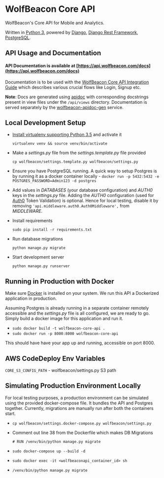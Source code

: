# WolfBeacon Core API

WolfBeacon's Core API for Mobile and Analytics.

Written in [Python 3](https://www.python.org/downloads/release/python-352/), powered by [Django](https://www.djangoproject.com/), [Django Rest Framework](http://www.django-rest-framework.org/), [PostgreSQL](https://www.postgresql.org/).

## API Usage and Documentation

#### API Documentation is available at [https://api.wolfbeacon.com/docs](https://api.wolfbeacon.com/docs)

Documentation is to be used with the [WolfBeacon Core API Integration Guide](https://wolfbeacon.atlassian.net/wiki/spaces/WG/pages/283181225/WolfBeacon+API+Integration) which describes various crucial flows like Login, Signup etc.

**Note**: Docs are generated using [apidoc](http://apidocjs.com/) with corresponding docstrings present in view files under the `/api/views` directory. Documentation is served separately by the [wolfbeacon-apidoc-gen](https://github.com/wolfbeacon/wolfbeacon-apidoc-gen) service.

## Local Development Setup

* [Install virtualenv supporting Python 3.5](https://stackoverflow.com/questions/29934032/virtualenv-python-3-ubuntu-14-04-64-bit) and activate it

  `virtualenv venv && source venv/bin/activate`
* Make a *settings.py* file from the *settings.template.py* file provided

  `cp wolfbeacon/settings.template.py wolfbeacon/settings.py`

* Ensure you have PostgreSQL running. A quick way to setup Postgres is by running it as a docker container locally - `docker run -p 5432:5432 -e POSTGRES_PASSWORD=Admin123 -d postgres`

* Add values in *DATABASES* (your database configuration) and *AUTH0* keys in the *settings.py* file. Adding the *AUTH0* configuration (used for [Auth0](https://auth0.com) Token Validation) is optional. Hence for local testing, disable it by removing `'api.middleware.auth0.Auth0Middleware',` from *MIDDLEWARE*.

* Install requirements

  `sudo pip install -r requirements.txt`

* Run database migrations

  `python manage.py migrate`

* Start development server

  `python manage.py runserver`


## Running in Production with Docker

Make sure [Docker](https://docs.docker.com/engine/installation/) is installed on your system. We run this API a Dockerized application in production.

Assuming Postgres is already running in a separate container remotely accessible and the *settings.py* file is all configured, we are ready to go. Simply build a docker image for this application and run it.

* `sudo docker build -t wolfbeacon-core-api .`
* `sudo docker run -p 8000:8000 wolfbeacon-core-api`

This should have have your app up and running, accessible on port 8000.

## AWS CodeDeploy Env Variables

`CORE_S3_CONFIG_PATH` - wolfbeacon/settings.py S3 path

## Simulating Production Environment Locally

For local testing purposes, a production environment can be simulated using the provided docker-compose file. It bundles the API and Postgres together. Currently, migrations are manually run after both the containers start.

* `cp wolfbeacon/settings.docker-compose.py wolfbeacon/settings.py`

* Comment out line 38 from the Dockerfile which makes DB Migrations

  `# RUN /venv/bin/python manage.py migrate`

* `sudo docker-compose up --build -d`

* `sudo docker exec -it <wolfbeaconapi_container_id> sh`

* `/venv/bin/python manage.py migrate`
